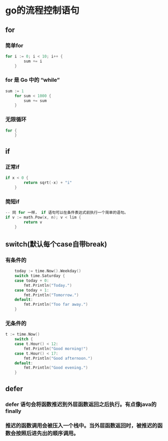 # go的流程控制语句
## for
### 简单for
```go
for i := 0; i < 10; i++ {
		sum += i
	}
```
### for 是 Go 中的 “while”
```go 
sum := 1
	for sum < 1000 {
		sum += sum
	}
```
### 无限循环
```go 
for {
	}
```


## if
### 正常if
```go 
if x < 0 {
		return sqrt(-x) + "i"
	}
```
### 简短if

```go 
-- 同 for 一样， if 语句可以在条件表达式前执行一个简单的语句。
if v := math.Pow(x, n); v < lim {
		return v
	}
```


## switch(默认每个case自带break)
### 有条件的
```go 
	today := time.Now().Weekday()
	switch time.Saturday {
	case today + 0:
		fmt.Println("Today.")
	case today + 1:
		fmt.Println("Tomorrow.")
	default:
		fmt.Println("Too far away.")
	}
```
### 无条件的
```go 
t := time.Now()
	switch {
	case t.Hour() < 12:
		fmt.Println("Good morning!")
	case t.Hour() < 17:
		fmt.Println("Good afternoon.")
	default:
		fmt.Println("Good evening.")
	}
```


## defer
### defer 语句会将函数推迟到外层函数返回之后执行。有点像java的finally
### 推迟的函数调用会被压入一个栈中。当外层函数返回时，被推迟的函数会按照后进先出的顺序调用。